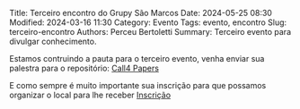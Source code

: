 Title: Terceiro encontro do Grupy São Marcos
Date: 2024-05-25 08:30
Modified: 2024-03-16 11:30
Category: Evento
Tags: evento, encontro
Slug: terceiro-encontro
Authors: Perceu Bertoletti
Summary: Terceiro evento para divulgar conhecimento.

Estamos contruindo a pauta para o terceiro evento, venha enviar sua palestra para o repositório:
[Call4 Papers](https://github.com/grupy-sao-marcos/call4papers)

E como sempre é muito importante sua inscrição para que possamos organizar o local para lhe receber
[Inscrição](https://forms.gle/nJbcwpF5qb8zCbkt5)
